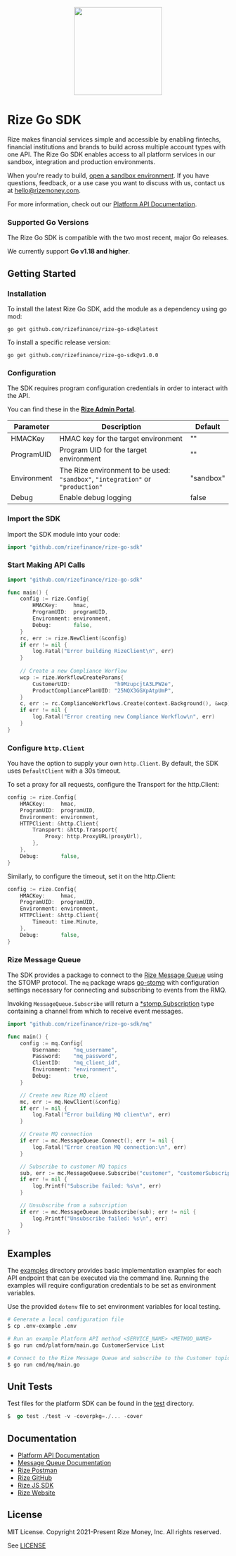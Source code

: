 <p align="center">
  <a href="https://developer.rizefs.com/" target="_blank" align="center">
    <img src="https://cdn.rizefs.com/web-content/logos/rize-github.png" width="200">
  </a>
  <br />
</p>

# Rize Go SDK

Rize makes financial services simple and accessible by enabling fintechs, financial institutions and brands to build across multiple account types with one API. The Rize Go SDK enables access to all platform services in our sandbox, integration and production environments.

When you're ready to build, [open a sandbox environment](https://rizefs.com/get-access/). If you have questions, feedback, or a use case you want to discuss with us, contact us at [hello@rizemoney.com](mailto:hello@rizemoney.com).

For more information, check out our [Platform API Documentation](https://developer.rizefs.com/).

### Supported Go Versions

The Rize Go SDK is compatible with the two most recent, major Go releases. 

We currently support **Go v1.18 and higher**.

## Getting Started

### Installation

To install the latest Rize Go SDK, add the module as a dependency using go mod:
```
go get github.com/rizefinance/rize-go-sdk@latest
```

To install a specific release version:
```
go get github.com/rizefinance/rize-go-sdk@v1.0.0
```

### Configuration

The SDK requires program configuration credentials in order to interact with the API.

You can find these in the [**Rize Admin Portal**](https://admin-sandbox.rizefs.com/).

| Parameter   | Description                                                  | Default   |
| ----------- | ------------------------------------------------------------ | --------- |
| HMACKey     | HMAC key for the target environment | "" |
| ProgramUID  | Program UID for the target environment | "" |
| Environment | The Rize environment to be used:<br> `"sandbox"`, `"integration"` or `"production"` | "sandbox" |
| Debug  | Enable debug logging | false |

### Import the SDK

Import the SDK module into your code:

```go
import "github.com/rizefinance/rize-go-sdk"
```

### Start Making API Calls

```go
import "github.com/rizefinance/rize-go-sdk"

func main() {
	config := rize.Config{
		HMACKey:     hmac,
		ProgramUID:  programUID,
		Environment: environment,
		Debug:       false,
	}
	rc, err := rize.NewClient(&config)
	if err != nil {
		log.Fatal("Error building RizeClient\n", err)
	}
	
	// Create a new Compliance Worflow
	wcp := rize.WorkflowCreateParams{
		CustomerUID:              "h9MzupcjtA3LPW2e",
		ProductCompliancePlanUID: "25NQX3GGXpAtpUmP",
	}
	c, err := rc.ComplianceWorkflows.Create(context.Background(), &wcp)
	if err != nil {
		log.Fatal("Error creating new Compliance Workflow\n", err)
	}
}
```

### Configure `http.Client`

You have the option to supply your own `http.Client`. By default, the SDK uses `DefaultClient` with a 30s timeout.

To set a proxy for all requests, configure the Transport for the http.Client:

```go
config := rize.Config{
	HMACKey:     hmac,
	ProgramUID:  programUID,
	Environment: environment,
	HTTPClient: &http.Client{
		Transport: &http.Transport{
			Proxy: http.ProxyURL(proxyUrl),
		},
	},
	Debug:       false,
}
```

Similarly, to configure the timeout, set it on the http.Client:

```go
config := rize.Config{
	HMACKey:     hmac,
	ProgramUID:  programUID,
	Environment: environment,
	HTTPClient: &http.Client{
		Timeout: time.Minute,
	},
	Debug:       false,
}
```

### Rize Message Queue

The SDK provides a package to connect to the [Rize Message Queue](https://developer.rizefs.com/docs/rize-message-queue) using the STOMP protocol. The `mq` package wraps [go-stomp](https://pkg.go.dev/github.com/go-stomp/stomp/v3) with configuration settings necessary for connecting and subscribing to events from the RMQ.

Invoking `MessageQueue.Subscribe` will return a [*stomp.Subscription](https://pkg.go.dev/github.com/go-stomp/stomp/v3#Subscription) type containing a channel from which to receive event messages.

```go
import "github.com/rizefinance/rize-go-sdk/mq"

func main() {
	config := mq.Config{
		Username:    "mq_username",
		Password:    "mq_password",
		ClientID:    "mq_client_id",
		Environment: "environment",
		Debug:       true,
	}

	// Create new Rize MQ client
	mc, err := mq.NewClient(&config)
	if err != nil {
		log.Fatal("Error building MQ client\n", err)
	}

	// Create MQ connection
	if err := mc.MessageQueue.Connect(); err != nil {
		log.Fatal("Error creation MQ connection:\n", err)
	}

	// Subscribe to customer MQ topics
	sub, err := mc.MessageQueue.Subscribe("customer", "customerSubscription")
	if err != nil {
		log.Printf("Subscribe failed: %s\n", err)
	}

	// Unsubscribe from a subscription
	if err := mc.MessageQueue.Unsubscribe(sub); err != nil {
		log.Printf("Unsubscribe failed: %s\n", err)
	}
}
```

## Examples

The [examples](examples/) directory provides basic implementation examples for each API endpoint that can be executed via the command line. Running the examples will require configuration credentials to be set as environment variables.

Use the provided `dotenv` file to set environment variables for local testing.

```sh
# Generate a local configuration file
$ cp .env-example .env
```

```sh
# Run an example Platform API method <SERVICE_NAME> <METHOD_NAME>
$ go run cmd/platform/main.go CustomerService List
```

```sh
# Connect to the Rize Message Queue and subscribe to the Customer topic
$ go run cmd/mq/main.go
```

## Unit Tests

Test files for the platform SDK can be found in the [test](test/) directory.

```go
$  go test ./test -v -coverpkg=./... -cover
```

## Documentation

* [Platform API Documentation](https://developer.rizefs.com/)
* [Message Queue Documentation](https://developer.rizefs.com/docs/rize-message-queue)
* [Rize Postman](https://www.postman.com/rizemoney/)
* [Rize GitHub](https://github.com/RizeFinance)
* [Rize JS SDK](https://github.com/RizeFinance/rize-js)
* [Rize Website](https://www.rizemoney.com/)

## License
MIT License. Copyright 2021-Present Rize Money, Inc. All rights reserved.

See [LICENSE](LICENSE)
